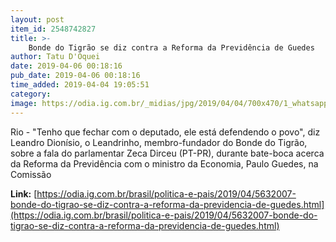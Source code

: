 ```yaml
---
layout: post
item_id: 2548742827
title: >-
    Bonde do Tigrão se diz contra a Reforma da Previdência de Guedes
author: Tatu D'Oquei
date: 2019-04-06 00:18:16
pub_date: 2019-04-06 00:18:16
time_added: 2019-04-04 19:05:51
category: 
image: https://odia.ig.com.br/_midias/jpg/2019/04/04/700x470/1_whatsapp_image_2019_04_04_at_19_21_39__1_-10529069.jpeg
---
```


Rio - "Tenho que fechar com o deputado, ele está defendendo o povo", diz Leandro Dionísio, o Leandrinho, membro-fundador do Bonde do Tigrão, sobre a fala do parlamentar Zeca Dirceu (PT-PR), durante bate-boca acerca da Reforma da Previdência com o ministro da Economia, Paulo Guedes, na Comissão

**Link:** [https://odia.ig.com.br/brasil/politica-e-pais/2019/04/5632007-bonde-do-tigrao-se-diz-contra-a-reforma-da-previdencia-de-guedes.html](https://odia.ig.com.br/brasil/politica-e-pais/2019/04/5632007-bonde-do-tigrao-se-diz-contra-a-reforma-da-previdencia-de-guedes.html)

